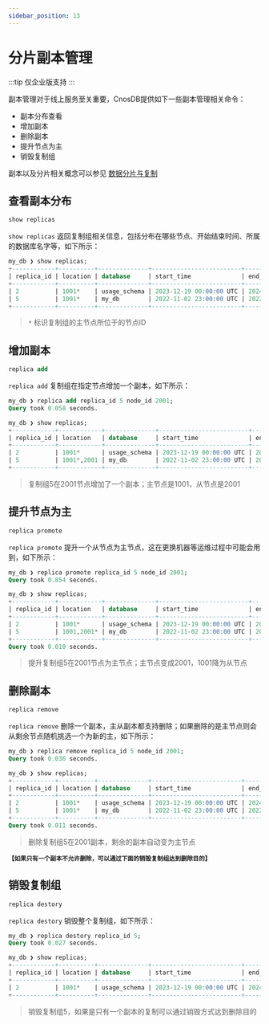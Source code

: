 ```yaml
---
sidebar_position: 13
---
```


# 分片副本管理

:::tip
仅企业版支持
:::

副本管理对于线上服务至关重要，CnosDB提供如下一些副本管理相关命令：
 - 副本分布查看
 - 增加副本
 - 删除副本
 - 提升节点为主
 - 销毁复制组

副本以及分片相关概念可以参见 [数据分片与复制](../reference/concept_design/replica.md)
## 查看副本分布

```sql
show replicas
```

`show replicas` 返回复制组相关信息，包括分布在哪些节点、开始结束时间、所属的数据库名字等，如下所示：

```SQL
my_db ❯ show replicas;
+------------+----------+--------------+-------------------------+-------------------------+
| replica_id | location | database     | start_time              | end_time                |
+------------+----------+--------------+-------------------------+-------------------------+
| 2          | 1001*    | usage_schema | 2023-12-19 00:00:00 UTC | 2024-12-18 00:00:00 UTC |
| 5          | 1001*    | my_db        | 2022-11-02 23:00:00 UTC | 2022-11-03 07:20:00 UTC |
+------------+----------+--------------+-------------------------+-------------------------+
```
 > `*` 标识复制组的主节点所位于的节点ID



## 增加副本

```sql
replica add
```
`replica add` 复制组在指定节点增加一个副本，如下所示：

```SQL
my_db ❯ replica add replica_id 5 node_id 2001;
Query took 0.058 seconds.

my_db ❯ show replicas;
+------------+------------+--------------+-------------------------+-------------------------+
| replica_id | location   | database     | start_time              | end_time                |
+------------+------------+--------------+-------------------------+-------------------------+
| 2          | 1001*      | usage_schema | 2023-12-19 00:00:00 UTC | 2024-12-18 00:00:00 UTC |
| 5          | 1001*,2001 | my_db        | 2022-11-02 23:00:00 UTC | 2022-11-03 07:20:00 UTC |
+------------+------------+--------------+-------------------------+-------------------------+
```
 > 复制组5在2001节点增加了一个副本；主节点是1001，从节点是2001


## 提升节点为主

```sql
replica promote
```
`replica promote` 提升一个从节点为主节点，这在更换机器等运维过程中可能会用到，如下所示：

```SQL
my_db ❯ replica promote replica_id 5 node_id 2001;
Query took 0.854 seconds.

my_db ❯ show replicas;
+------------+------------+--------------+-------------------------+-------------------------+
| replica_id | location   | database     | start_time              | end_time                |
+------------+------------+--------------+-------------------------+-------------------------+
| 2          | 1001*      | usage_schema | 2023-12-19 00:00:00 UTC | 2024-12-18 00:00:00 UTC |
| 5          | 1001,2001* | my_db        | 2022-11-02 23:00:00 UTC | 2022-11-03 07:20:00 UTC |
+------------+------------+--------------+-------------------------+-------------------------+
Query took 0.010 seconds.
```
 > 提升复制组5在2001节点为主节点；主节点变成2001，1001降为从节点


## 删除副本

```sql
replica remove
```
`replica remove` 删除一个副本，主从副本都支持删除；如果删除的是主节点则会从剩余节点随机挑选一个为新的主，如下所示：

```SQL
my_db ❯ replica remove replica_id 5 node_id 2001;
Query took 0.036 seconds.

my_db ❯ show replicas;
+------------+----------+--------------+-------------------------+-------------------------+
| replica_id | location | database     | start_time              | end_time                |
+------------+----------+--------------+-------------------------+-------------------------+
| 2          | 1001*    | usage_schema | 2023-12-19 00:00:00 UTC | 2024-12-18 00:00:00 UTC |
| 5          | 1001*    | my_db        | 2022-11-02 23:00:00 UTC | 2022-11-03 07:20:00 UTC |
+------------+----------+--------------+-------------------------+-------------------------+
Query took 0.011 seconds.
```
 > 删除复制组5在2001副本，剩余的副本自动变为主节点

__`【如果只有一个副本不允许删除，可以通过下面的销毁复制组达到删除目的】`__

## 销毁复制组

```sql
replica destory
```
`replica destory` 销毁整个复制组，如下所示：

```SQL
my_db ❯ replica destory replica_id 5;
Query took 0.027 seconds.

my_db ❯ show replicas;
+------------+----------+--------------+-------------------------+-------------------------+
| replica_id | location | database     | start_time              | end_time                |
+------------+----------+--------------+-------------------------+-------------------------+
| 2          | 1001*    | usage_schema | 2023-12-19 00:00:00 UTC | 2024-12-18 00:00:00 UTC |
+------------+----------+--------------+-------------------------+-------------------------+
```
 > 销毁复制组5，如果是只有一个副本的复制可以通过销毁方式达到删除目的

